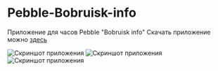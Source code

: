 # Pebble-Bobruisk-info
Приложение для часов Pebble "Bobruisk info" Скачать приложение можно [здесь](https://apps.rebble.io/en_US/application/5aee3639f38588014500083b)

![Скриншот приложения](http://klejnov.bobr.by/screenshot/0E6Tr6odRkiVK5YB5xyJ.png)
![Скриншот приложения](http://klejnov.bobr.by/screenshot/JRvTxKHEQ5C1m4VIvDOr.png)
![Скриншот приложения](http://klejnov.bobr.by/screenshot/Y8kfAvOwTNewhWZoem1G.png)
